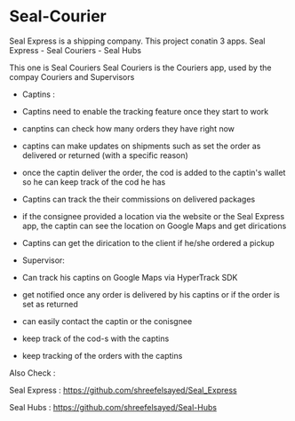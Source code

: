 # Seal-Courier

Seal Express is a shipping company.
This project conatin 3 apps.
Seal Express - Seal Couriers - Seal Hubs

This one is Seal Couriers
Seal Couriers is the Couriers app, used by the compay Couriers and Supervisors

- Captins :
- Captins need to enable the tracking feature once they start to work
- canptins can check how many orders they have right now
- captins can make updates on shipments such as set the order as delivered or returned (with a specific reason)
- once the captin deliver the order, the cod is added to the captin's wallet so he can keep track of the cod he has
- Captins can track the their commissions on delivered packages
- if the consignee provided a location via the website or the Seal Express app, the captin can see the location on Google Maps and get dirications
- Captins can get the dirication to the client if he/she ordered a pickup

- Supervisor:
- Can track his captins on Google Maps via HyperTrack SDK
- get notified once any order is delivered by his captins or if the order is set as returned
- can easily contact the captin or the conisgnee
- keep track of the cod-s with the captins
- keep tracking of the orders with the captins

Also Check :

Seal Express : https://github.com/shreefelsayed/Seal_Express

Seal Hubs : https://github.com/shreefelsayed/Seal-Hubs
